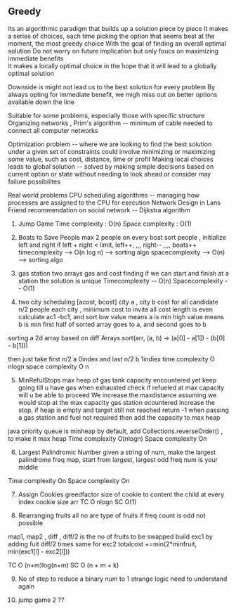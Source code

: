 ## Greedy 

Its an algorithmic paradigm that builds up a solution piece by piece
It makes a series of choices, each time picking the option that seems best at the moment, the most greedy choice 
With the goal of finding an overall optimal solution
Do not worry on future implication but only foucs on maximizing immediate benefits  
It makes a locally optimal choice in the hope that it will lead to a globally optimal solution  

Downside is might not lead us to the best solution for every problem 
By always opting for immediate benefit, we migh miss out on better options available down the line  

Suitable for some problems, especially those with specific structure  
Organizing networks , Prim's algorithm -- minimum of cable needed to connect all computer networks 

Optimization problem -- where we are looking to find the best solution under a given set of constraints 
                        could involve minimizing or maximizing some value, such as cost, distance, time or profit
Making local choices leads to global solution -- solved by making simple decisions based on current option or state 
                        without needing to look ahead or consider may failure possibilites  

Real world problems 
CPU scheduling algorithms -- managing how processes are assigned to the CPU for execution
Network Design in Lans
Friend recommendation on social network -- Dijkstra algorithm 


1. Jump Game 
Time complexity : O(n)
Space complexity : O(1)

2. Boats to Save People 
max 2 people on every boat
sort people , initialize left and right
if left + right < limit, left++, ,,, right-- ,,,, boats++
timecomplexity --> O(n log n) --> sorting algo
spacecomplexity --> O(n) --> sorting algo

3. gas station 
two arrays gas and cost 
finding if we can start and finish at a station 
the solution is unique 
Timecomplexity -- O(n)
Spacecomplexity -- O(1)

4. two city scheduling
[acost, bcost] city a , city b cost for all candidate 
n/2 people each city , minimum cost to invite all
cost length is even 
calculate ac1 -bc1, and sort
low value means a is min
high value means b is min
first half of sorted array goes to a, and second goes to b

sorting a 2d array based on diff
Arrays.sort(arr, (a, b) -> (a[0] - a[1]) - (b[0] - b[1]))

then just take first n/2 a 0index and last n/2 b 1indiex
time complexity O nlogn
space complexity O n 


5. MinRefulStops
max heap of gas tank capacity encountered yet
keep going till u have gas
when exhausted check if refueled at max capacity will u be able to proceed 
We increase the maxdistance assuming we would stop at the max capacity gas station ecountered
increase the stop, if heap is empty and target still not reached return -1
when passing a gas station and fuel not required then add the capacity to max heap

java priority queue is minheap by default, add Collections.reverseOrder() , to make it max heap
Time complexity O(nlogn)
Space complexity On

6. Largest Palindromic Number
given a string of num, make the largest palindrome
freq map, start from largest, largest odd freq num is your middle

Time complexity On
Space complexity On

7. Assign Cookies
greedfactor size of cookie to content the child at every index
cookie size arr
TC O nlogn
SC O(1)

8. Rearranging fruits
all no are type of fruits
if freq count is odd not possible

map1, map2 , diff , diff/2 is the no of fruits to be swapped
build exc1 by adding fuit diff/2 times
same for exc2 
totalcost +=min(2*minfruit, min(exc1[i] - exc2[i])) 

TC O (n+m)log(n+m) 
SC O (n + m + k)

9. No of step to reduce a binary num to 1
strange logic need to understand again

10. jump game 2
??